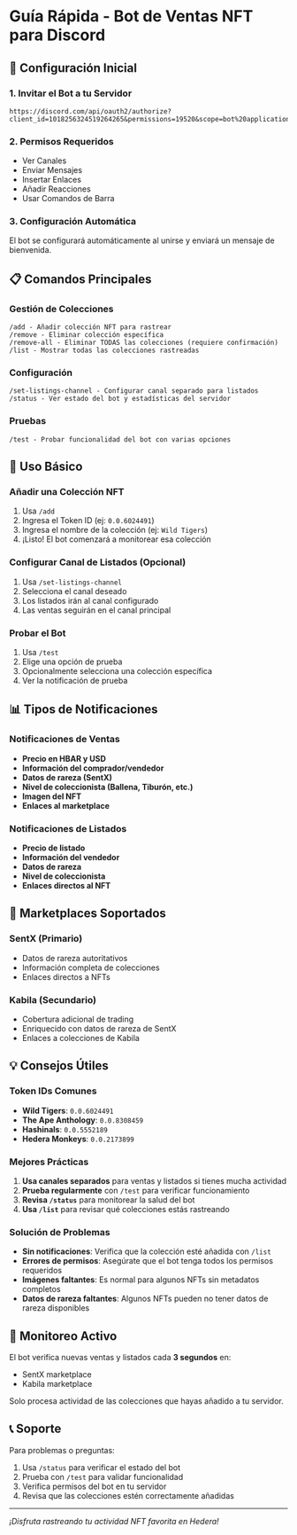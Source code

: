# Guía Rápida - Bot de Ventas NFT para Discord

## 🚀 Configuración Inicial

### 1. Invitar el Bot a tu Servidor
```
https://discord.com/api/oauth2/authorize?client_id=1018256324519264265&permissions=19520&scope=bot%20applications.commands
```

### 2. Permisos Requeridos
- Ver Canales
- Enviar Mensajes  
- Insertar Enlaces
- Añadir Reacciones
- Usar Comandos de Barra

### 3. Configuración Automática
El bot se configurará automáticamente al unirse y enviará un mensaje de bienvenida.

## 📋 Comandos Principales

### Gestión de Colecciones
```
/add - Añadir colección NFT para rastrear
/remove - Eliminar colección específica
/remove-all - Eliminar TODAS las colecciones (requiere confirmación)
/list - Mostrar todas las colecciones rastreadas
```

### Configuración
```
/set-listings-channel - Configurar canal separado para listados
/status - Ver estado del bot y estadísticas del servidor
```

### Pruebas
```
/test - Probar funcionalidad del bot con varias opciones
```

## 🎯 Uso Básico

### Añadir una Colección NFT
1. Usa `/add`
2. Ingresa el Token ID (ej: `0.0.6024491`)
3. Ingresa el nombre de la colección (ej: `Wild Tigers`)
4. ¡Listo! El bot comenzará a monitorear esa colección

### Configurar Canal de Listados (Opcional)
1. Usa `/set-listings-channel`
2. Selecciona el canal deseado
3. Los listados irán al canal configurado
4. Las ventas seguirán en el canal principal

### Probar el Bot
1. Usa `/test`
2. Elige una opción de prueba
3. Opcionalmente selecciona una colección específica
4. Ver la notificación de prueba

## 📊 Tipos de Notificaciones

### Notificaciones de Ventas
- **Precio en HBAR y USD**
- **Información del comprador/vendedor**
- **Datos de rareza (SentX)**
- **Nivel de coleccionista (Ballena, Tiburón, etc.)**
- **Imagen del NFT**
- **Enlaces al marketplace**

### Notificaciones de Listados
- **Precio de listado**
- **Información del vendedor**
- **Datos de rareza**
- **Nivel de coleccionista**
- **Enlaces directos al NFT**

## 🏪 Marketplaces Soportados

### SentX (Primario)
- Datos de rareza autoritativos
- Información completa de colecciones
- Enlaces directos a NFTs

### Kabila (Secundario)
- Cobertura adicional de trading
- Enriquecido con datos de rareza de SentX
- Enlaces a colecciones de Kabila

## 💡 Consejos Útiles

### Token IDs Comunes
- **Wild Tigers**: `0.0.6024491`
- **The Ape Anthology**: `0.0.8308459`
- **Hashinals**: `0.0.5552189`
- **Hedera Monkeys**: `0.0.2173899`

### Mejores Prácticas
1. **Usa canales separados** para ventas y listados si tienes mucha actividad
2. **Prueba regularmente** con `/test` para verificar funcionamiento
3. **Revisa `/status`** para monitorear la salud del bot
4. **Usa `/list`** para revisar qué colecciones estás rastreando

### Solución de Problemas
- **Sin notificaciones**: Verifica que la colección esté añadida con `/list`
- **Errores de permisos**: Asegúrate que el bot tenga todos los permisos requeridos
- **Imágenes faltantes**: Es normal para algunos NFTs sin metadatos completos
- **Datos de rareza faltantes**: Algunos NFTs pueden no tener datos de rareza disponibles

## 🔄 Monitoreo Activo

El bot verifica nuevas ventas y listados cada **3 segundos** en:
- SentX marketplace
- Kabila marketplace

Solo procesa actividad de las colecciones que hayas añadido a tu servidor.

## 📞 Soporte

Para problemas o preguntas:
1. Usa `/status` para verificar el estado del bot
2. Prueba con `/test` para validar funcionalidad
3. Verifica permisos del bot en tu servidor
4. Revisa que las colecciones estén correctamente añadidas

---

*¡Disfruta rastreando tu actividad NFT favorita en Hedera!*